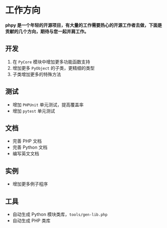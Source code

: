 # 工作方向
**phpy 是一个年轻的开源项目，有大量的工作需要热心的开源工作者去做，下面是贡献的几个方向，期待与您一起并肩工作。**


## 开发
1. 在 `PyCore` 模块中增加更多功能函数支持
2. 增加更多 `PyObject` 的子类，更精细的类型
3. 子类增加更多的特殊方法

## 测试
- 增加 `PHPUnit` 单元测试，提高覆盖率
- 增加 `pytest` 单元测试

## 文档
- 完善 PHP 文档
- 完善 Python 文档
- 编写英文文档

## 实例
- 增加更多例子程序

## 工具
- 自动生成 Python 模块类库，`tools/gen-lib.php`
- 自动生成 PHP 类库




